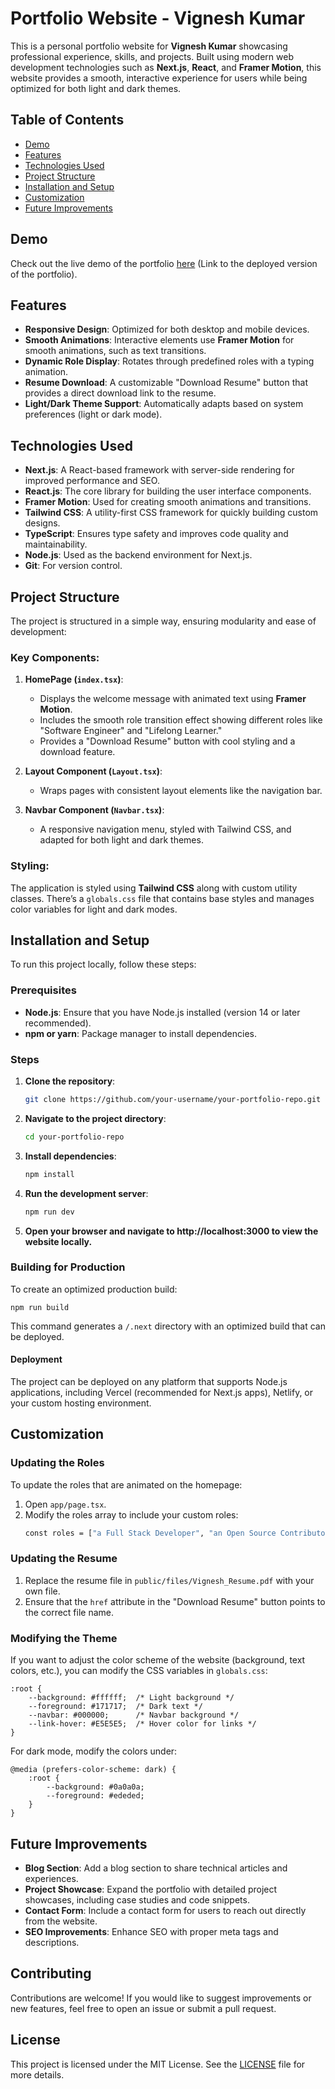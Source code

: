 # Portfolio Website - Vignesh Kumar

This is a personal portfolio website for **Vignesh Kumar** showcasing professional experience, skills, and projects. Built using modern web development technologies such as **Next.js**, **React**, and **Framer Motion**, this website provides a smooth, interactive experience for users while being optimized for both light and dark themes.

## Table of Contents

- [Demo](#demo)
- [Features](#features)
- [Technologies Used](#technologies-used)
- [Project Structure](#project-structure)
- [Installation and Setup](#installation-and-setup)
- [Customization](#customization)
- [Future Improvements](#future-improvements)

## Demo

Check out the live demo of the portfolio [here](https://vighneshg.github.io/my-portfolio/) (Link to the deployed version of the portfolio).

## Features

- **Responsive Design**: Optimized for both desktop and mobile devices.
- **Smooth Animations**: Interactive elements use **Framer Motion** for smooth animations, such as text transitions.
- **Dynamic Role Display**: Rotates through predefined roles with a typing animation.
- **Resume Download**: A customizable "Download Resume" button that provides a direct download link to the resume.
- **Light/Dark Theme Support**: Automatically adapts based on system preferences (light or dark mode).

## Technologies Used

- **Next.js**: A React-based framework with server-side rendering for improved performance and SEO.
- **React.js**: The core library for building the user interface components.
- **Framer Motion**: Used for creating smooth animations and transitions.
- **Tailwind CSS**: A utility-first CSS framework for quickly building custom designs.
- **TypeScript**: Ensures type safety and improves code quality and maintainability.
- **Node.js**: Used as the backend environment for Next.js.
- **Git**: For version control.
  
## Project Structure

The project is structured in a simple way, ensuring modularity and ease of development:


### Key Components:

1. **HomePage (`index.tsx`)**:
   - Displays the welcome message with animated text using **Framer Motion**.
   - Includes the smooth role transition effect showing different roles like "Software Engineer" and "Lifelong Learner."
   - Provides a "Download Resume" button with cool styling and a download feature.

2. **Layout Component (`Layout.tsx`)**:
   - Wraps pages with consistent layout elements like the navigation bar.
   
3. **Navbar Component (`Navbar.tsx`)**:
   - A responsive navigation menu, styled with Tailwind CSS, and adapted for both light and dark themes.

### Styling:
The application is styled using **Tailwind CSS** along with custom utility classes. There’s a `globals.css` file that contains base styles and manages color variables for light and dark modes.

## Installation and Setup

To run this project locally, follow these steps:

### Prerequisites

- **Node.js**: Ensure that you have Node.js installed (version 14 or later recommended).
- **npm or yarn**: Package manager to install dependencies.

### Steps

1. **Clone the repository**:
   ```bash
   git clone https://github.com/your-username/your-portfolio-repo.git
   ```
2. **Navigate to the project directory**:
    ```bash
    cd your-portfolio-repo
    ```
3. **Install dependencies**:
    ```bash
    npm install
    ```
4. **Run the development server**:
    ```bash
    npm run dev
    ```
5. **Open your browser and navigate to http://localhost:3000 to view the website locally.**

### Building for Production
To create an optimized production build:
    
    npm run build
    
    
This command generates a `/.next` directory with an optimized build that can be deployed.

#### Deployment
The project can be deployed on any platform that supports Node.js applications, including Vercel (recommended for Next.js apps), Netlify, or your custom hosting environment.

## Customization

### Updating the Roles
To update the roles that are animated on the homepage:

1. Open `app/page.tsx`.
2. Modify the roles array to include your custom roles:
    ```bash
    const roles = ["a Full Stack Developer", "an Open Source Contributor", "a Teacher"];
    ```

### Updating the Resume

1. Replace the resume file in `public/files/Vignesh_Resume.pdf` with your own file.
2. Ensure that the `href` attribute in the "Download Resume" button points to the correct file name.

### Modifying the Theme

If you want to adjust the color scheme of the website (background, text colors, etc.), you can modify the CSS variables in `globals.css`:

    
    :root {
        --background: #ffffff;  /* Light background */
        --foreground: #171717;  /* Dark text */
        --navbar: #000000;      /* Navbar background */
        --link-hover: #E5E5E5;  /* Hover color for links */
    }
    
For dark mode, modify the colors under:

    
    @media (prefers-color-scheme: dark) {
        :root {
            --background: #0a0a0a;
            --foreground: #ededed;
        }
    }
    

## Future Improvements

* **Blog Section**: Add a blog section to share technical articles and experiences.
* **Project Showcase**: Expand the portfolio with detailed project showcases, including case studies and code snippets.
* **Contact Form**: Include a contact form for users to reach out directly from the website.
* **SEO Improvements**: Enhance SEO with proper meta tags and descriptions.

## Contributing

Contributions are welcome! If you would like to suggest improvements or new features, feel free to open an issue or submit a pull request.

## License

This project is licensed under the MIT License. See the [LICENSE](LICENSE) file for more details.
